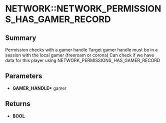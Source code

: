 # NETWORK::NETWORK_PERMISSIONS_HAS_GAMER_RECORD

## Summary
Permission checks with a gamer handle
Target gamer handle must be in a session with the local gamer (freeroam or corona)
Can check if we have data for this player using NETWORK_PERMISSIONS_HAS_GAMER_RECORD

## Parameters
* **GAMER_HANDLE\*** gamer

## Returns
* **BOOL**